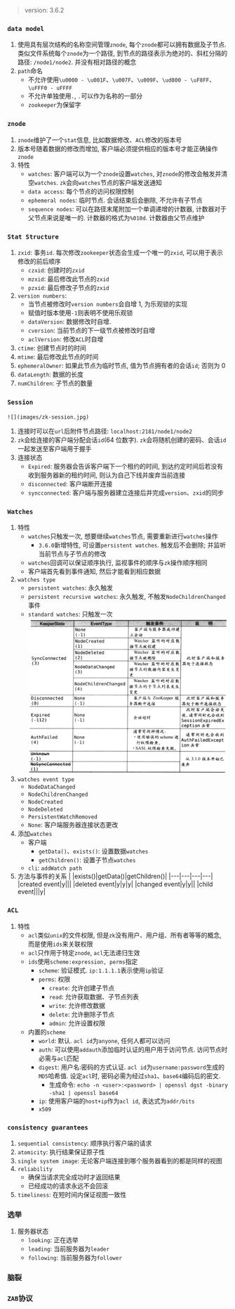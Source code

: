 > version: 3.6.2

### `data model`

1. 使用具有层次结构的名称空间管理`znode`, 每个`znode`都可以拥有数据及子节点. 类似文件系统每个`znode`为一个路径, 到节点的路径表示为绝对的、斜杠分隔的路径: `/node1/node2`. 并没有相对路径的概念
2. `path`命名
   - 不允许使用`\u0000 - \u001F`、`\u007F`、`\u009F`、`\ud800 - \uF8FF`、`\uFFF0 - uFFFF`
   - 不允许单独使用`.`, `.`可以作为名称的一部分
   - `zookeeper`为保留字

### `znode`

1. `znode`维护了一个`stat`信息, 比如数据修改、`ACL`修改的版本号
2. 版本号随着数据的修改而增加, 客户端必须提供相应的版本号才能正确操作`znode`
3. 特性
   - `watches`: 客户端可以为一个`znode`设置`watches`, 对`znode`的修改会触发并清空`watches`. `zk`会向`watches`节点的客户端发送通知
   - `data access`: 每个节点的访问权限控制
   - `ephemeral nodes`: 临时节点. 会话结束后会删除, 不允许有子节点
   - `sequence nodes`: 可以在路径末尾附加一个单调递增的计数器, 计数器对于父节点来说是唯一的. 计数器的格式为`%010d`. 计数器由父节点维护

### `Stat Structure`

1. `zxid`: 事务`id`. 每次修改`zookeeper`状态会生成一个唯一的`zxid`, 可以用于表示修改的前后顺序
   - `czxid`: 创建时的`zxid`
   - `mzxid`: 最后修改此节点的`zxid`
   - `pzxid`: 最后修改子节点的`zxid`
2. `version numbers`:
   - 当节点被修改时`version numbers`会自增 1, 为乐观锁的实现
   - 赋值时版本使用`-1`则表明不使用乐观锁
   - `dataVersion`: 数据修改时自增.
   - `cversion`: 当前节点的下一级节点被修改时自增
   - `aclVersion`: 修改`ACL`时自增
3. `ctime`: 创建节点时的时间
4. `mtime`: 最后修改此节点的时间
5. `ephemeralOwner`: 如果此节点为临时节点, 值为节点拥有者的会话`id`; 否则为 0
6. `dataLength`: 数据的长度
7. `numChildren`: 子节点的数量

### `Session`

    ![](images/zk-session.jpg)

1. 连接时可以在`url`后附件节点路径: `localhost:2181/node1/node2`
2. `zk`会给连接的客户端分配会话`id`(64 位数字). `zk`会将随机创建的密码、会话`id`一起发送至客户端用于握手
3. 连接状态
   - `Expired`: 服务器会告诉客户端下一个租约的时间, 到达约定时间后若没有收到服务器新的租约时间, 则认为自己下线并废弃当前连接
   - `disconnected`: 客户端断开连接
   - `syncconnected`: 客户端与服务器建立连接后并完成`version`、`zxid`的同步

### `Watches`

1. 特性
   - `watches`只触发一次, 想要继续`watches`节点, 需要重新进行`watches`操作
     - `3.6.0`新增特性, 可设置`persistent watches`. 触发后不会删除; 并监听当前节点与子节点的修改
   - `watches`回调可以保证顺序执行, 监视事件的顺序与`zk`操作顺序相同
   - 客户端首先看到事件通知, 然后才能看到相应数据
2. `watches type`
   - `persistent watches`: 永久触发
   - `persistent recursive watches`: 永久触发, 不触发`NodeChildrenChanged`事件
   - `standard watches`: 只触发一次
     ![](images/watch-state-event.png)
3. `watches event type`
   - `NodeDataChanged`
   - `NodeChildrenChanged`
   - `NodeCreated`
   - `NodeDeleted`
   - `PersistentWatchRemoved`
   - `None`: 客户端服务器连接状态更改
4. 添加`watches`
   - 客户端
     - `getData()`、`exists()`: 设置数据`watches`
     - `getChildren()`: 设置子节点`watches`
   - `cli`: `addWatch path`
5. 方法与事件的关系
   | |exists()|getData()|getChildren()|
   |---|---|---|---|
   |created event|y|||
   |deleted event|y|y|y|
   |changed event|y|y||
   |child event|||y|

### `ACL`

1. 特性
   - `acl`类似`unix`的文件权限, 但是`zk`没有用户、用户组、所有者等等的概念, 而是使用`ids`来关联权限
   - `acl`只作用于特定`znode`, `acl`无法递归生效
   - `ids`使用`scheme:expression, perms`指定
     - `scheme`: 验证模式. `ip:1.1.1.1`表示使用`ip`验证
     - `perms`: 权限
       - `create`: 允许创建子节点
       - `read`: 允许获取数据、子节点列表
       - `write`: 允许修改数据
       - `delete`: 允许删除子节点
       - `admin`: 允许设置权限
   - 内置的`scheme`
     - `world`: 默认. `acl id`为`anyone`, 任何人都可以访问
     - `auth`: 可以使用`addauth`添加临时认证的用户用于访问节点. 访问节点时必需与`acl`匹配
     - `digest`: 用户名:密码的方式认证. `acl id`为`username:password`生成的`MD5`哈希值. 设定`acl`时, 密码必需为经过`sha1`、`base64`编码后的密文.
       - 生成命令: `echo -n <user>:<password> | openssl dgst -binary -sha1 | openssl base64`
     - `ip`: 使用客户端的`host+ip`作为`acl id`, 表达式为`addr/bits`
     - `x509`

### `consistency guarantees`

1. `sequential consistency`: 顺序执行客户端的请求
2. `atomicity`: 执行结果保证原子性
3. `single system image`: 无论客户端连接到哪个服务器看到的都是同样的视图
4. `reliability`
   - 确保当请求完全成功时才返回结果
   - 已经成功的请求永远不会回滚
5. `timeliness`: 在短时间内保证视图一致性

### 选举

1. 服务器状态
   - `looking`: 正在选举
   - `leading`: 当前服务器为`leader`
   - `following`: 当前服务器为`follower`

### 脑裂

### `ZAB`协议
